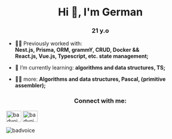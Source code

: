 

<h1 align="center">Hi 👋, I'm German</h1>
<h3 align="center">21 y.o </h3>

- 👨‍💻 Previously worked with: <br> **Nest.js, Prisma, ORM, grammY, CRUD, Docker && <br> React.js, Vue.js, Typescript, etc. state management;**

- 📝 I’m currently learning: **algorithms and data structures, TS;**

- 👨‍💻 more:  **Algorithms and data structures, Pascal, (primitive assembler);**



<h3 align="center">Connect with me:</h3>
<p align="left">
<a href="https://linkedin.com/in/badvoice-developer" target="blank"><img align="center" src="https://raw.githubusercontent.com/rahuldkjain/github-profile-readme-generator/master/src/images/icons/Social/linked-in-alt.svg" alt="badvoice-developer" height="30" width="40" /></a>
  <a href="https://t.me/GermanSmurov" target="blank"><img align="center" src="https://www.svgrepo.com/show/299513/telegram.svg" alt="badvoice-developer" height="30" width="40" /></a>
</p>

<p><img align="left" src="https://github-readme-stats.vercel.app/api/top-langs?username=badvoice&show_icons=true&locale=en&layout=compact" alt="badvoice" /></p>



